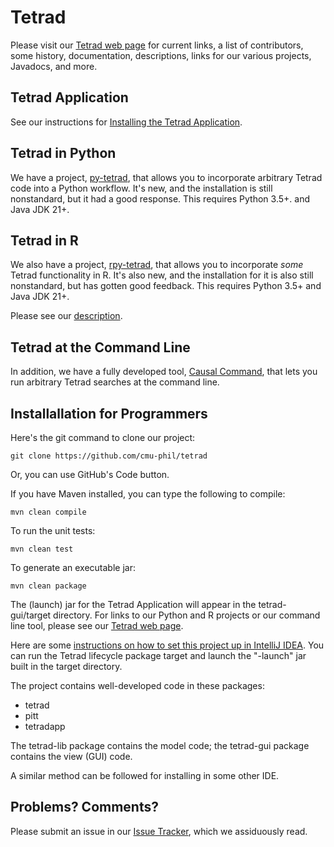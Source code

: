 # Tetrad

Please visit our [Tetrad web page](https://www.cmu.edu/dietrich/philosophy/tetrad/) for current links, a list of
contributors, some history, documentation, descriptions, links for our various projects, Javadocs, and more.

## Tetrad Application

See our instructions
for [Installing the Tetrad Application](https://github.com/cmu-phil/tetrad/blob/development/INSTALL_APPLICATION.md).

## Tetrad in Python

We have a project, [py-tetrad](https://github.com/cmu-phil/py-tetrad), that allows you to incorporate arbitrary Tetrad
code into a Python workflow. It's new, and the installation is still nonstandard, but it had a good response. This
requires Python 3.5+. and Java JDK 21+.

## Tetrad in R

We also have a project, [rpy-tetrad](https://github.com/cmu-phil/py-tetrad/tree/main/pytetrad/R), that allows you to
incorporate _some_ Tetrad functionality in R. It's also new, and the installation for it is also still nonstandard, but
has gotten good feedback. This requires Python 3.5+ and Java JDK 21+.

Please see our [description](https://sites.google.com/view/tetradcausal/tetrad-in-r?authuser=0).

## Tetrad at the Command Line

In addition, we have a fully developed tool, [Causal Command](https://github.com/bd2kccd/causal-cmd), that lets you run
arbitrary Tetrad searches at the command line.

## Installallation for Programmers

Here's the git command to clone our project:

```
git clone https://github.com/cmu-phil/tetrad
```

Or, you can use GitHub's Code button.

If you have Maven installed, you can type the following to compile:

```
mvn clean compile
```

To run the unit tests:

```
mvn clean test
```

To generate an executable jar:

```
mvn clean package
```

The (launch) jar for the Tetrad Application will appear in the tetrad-gui/target directory. For links to our Python and
R projects or our command line tool, please see our [Tetrad web page](https://sites.google.com/view/tetradcausal).

Here are
some [instructions on how to set this project up in IntelliJ IDEA](https://github.com/cmu-phil/tetrad/wiki/Setting-up-Tetrad-in-IntelliJ-IDEA).
You can run the Tetrad lifecycle package target and launch the "-launch" jar built in the target directory.

The project contains well-developed code in these packages:

* tetrad
* pitt
* tetradapp

The tetrad-lib package contains the model code; the tetrad-gui package contains the view (GUI) code.

A similar method can be followed for installing in some other IDE.

## Problems? Comments?

Please submit an issue in our [Issue Tracker](https://github.com/cmu-phil/tetrad/issues), which we assiduously read.
